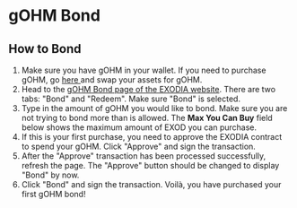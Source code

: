 # gOHM Bond

## How to Bond

1. Make sure you have gOHM in your wallet. If you need to purchase gOHM, go [here ](https://beets.fi/#/trade/fantom/0x91fa20244Fb509e8289CA630E5db3E9166233FDc)and swap your assets for gOHM.
2. Head to the [gOHM Bond page of the EXODIA website](https://app.exodia.fi/bonds/gohm). There are two tabs: "Bond" and "Redeem". Make sure "Bond" is selected.
3. Type in the amount of gOHM you would like to bond. Make sure you are not trying to bond more than is allowed. The **Max You Can Buy** field below shows the maximum amount of EXOD you can purchase.
4. If this is your first purchase, you need to approve the EXODIA contract to spend your gOHM. Click "Approve" and sign the transaction.
5. After the "Approve" transaction has been processed successfully, refresh the page. The "Approve" button should be changed to display "Bond" by now.
6. Click "Bond" and sign the transaction. Voilà, you have purchased your first gOHM bond!

